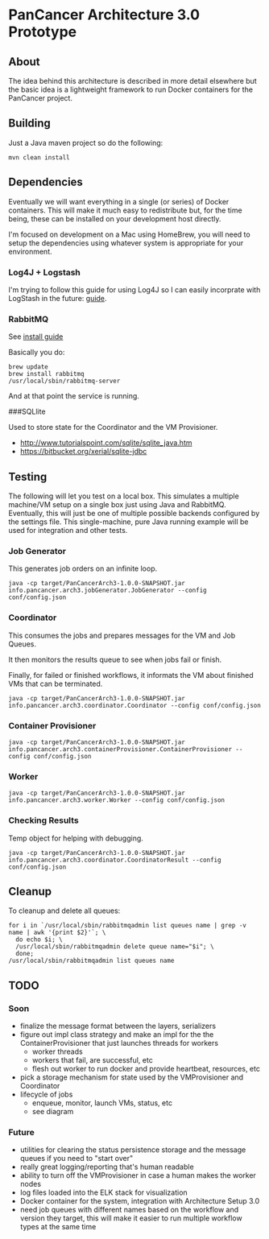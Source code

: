 # PanCancer Architecture 3.0 Prototype

## About

The idea behind this architecture is described in more detail elsewhere but the basic idea is a lightweight
framework to run Docker containers for the PanCancer project.

## Building

Just a Java maven project so do the following:

    mvn clean install

## Dependencies

Eventually we will want everything in a single (or series) of Docker containers. This
will make it much easy to redistribute but, for the time being, these can be installed
on your development host directly.

I'm focused on development on a Mac using HomeBrew, you will need to setup
the dependencies using whatever system is appropriate for your environment.

### Log4J + Logstash

I'm trying to follow this guide for using Log4J so I can easily incorprate with LogStash in the future: [guide](https://blog.dylants.com/2013/08/27/java-logging-creating-indexing-monitoring/).

### RabbitMQ

See [install guide](https://www.rabbitmq.com/install-homebrew.html)

Basically you do:

    brew update
    brew install rabbitmq
    /usr/local/sbin/rabbitmq-server

And at that point the service is running.

###SQLlite

Used to store state for the Coordinator and the VM Provisioner.

* http://www.tutorialspoint.com/sqlite/sqlite_java.htm
* https://bitbucket.org/xerial/sqlite-jdbc

## Testing

The following will let you test on a local box. This simulates a multiple machine/VM
setup on a single box just using Java and RabbitMQ.  Eventually, this will just
be one of multiple possible backends configured by the settings file. This single-machine,
pure Java running example will be used for integration and other tests.

### Job Generator

This generates job orders on an infinite loop.

    java -cp target/PanCancerArch3-1.0.0-SNAPSHOT.jar info.pancancer.arch3.jobGenerator.JobGenerator --config conf/config.json

### Coordinator

This consumes the jobs and prepares messages for the VM and Job Queues.

It then monitors the results queue to see when jobs fail or finish.

Finally, for failed or finished workflows, it informats the VM about finished
VMs that can be terminated.

    java -cp target/PanCancerArch3-1.0.0-SNAPSHOT.jar info.pancancer.arch3.coordinator.Coordinator --config conf/config.json

### Container Provisioner

    java -cp target/PanCancerArch3-1.0.0-SNAPSHOT.jar info.pancancer.arch3.containerProvisioner.ContainerProvisioner --config conf/config.json

### Worker

    java -cp target/PanCancerArch3-1.0.0-SNAPSHOT.jar info.pancancer.arch3.worker.Worker --config conf/config.json

### Checking Results

Temp object for helping with debugging.

    java -cp target/PanCancerArch3-1.0.0-SNAPSHOT.jar info.pancancer.arch3.coordinator.CoordinatorResult --config conf/config.json

## Cleanup

To cleanup and delete all queues:

    for i in `/usr/local/sbin/rabbitmqadmin list queues name | grep -v name | awk '{print $2}'`; \
      do echo $i; \
      /usr/local/sbin/rabbitmqadmin delete queue name="$i"; \
      done;
    /usr/local/sbin/rabbitmqadmin list queues name


## TODO

### Soon

* finalize the message format between the layers, serializers
* figure out impl class strategy and make an impl for the the ContainerProvisioner that just launches threads for workers
    * worker threads
    * workers that fail, are successful, etc
    * flesh out worker to run docker and provide heartbeat, resources, etc
* pick a storage mechanism for state used by the VMProvisioner and Coordinator
* lifecycle of jobs
    * enqueue, monitor, launch VMs, status, etc
    * see diagram


### Future

* utilities for clearing the status persistence storage and the message queues if you need to "start over"
* really great logging/reporting that's human readable
* ability to turn off the VMProvisioner in case a human makes the worker nodes
* log files loaded into the ELK stack for visualization
* Docker container for the system, integration with Architecture Setup 3.0
* need job queues with different names based on the workflow and version they target, this will make it easier to run multiple workflow types at the same time
